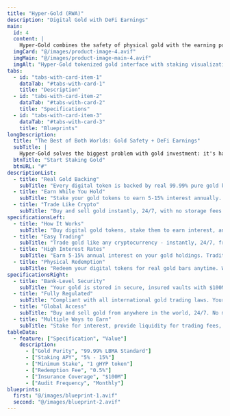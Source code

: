 ```yaml
---
title: "Hyper-Gold (RWA)"
description: "Digital Gold with DeFi Earnings"
main:
  id: 4
  content: |
    Hyper-Gold combines the safety of physical gold with the earning potential of DeFi. Each digital token represents real gold stored in secure vaults. You can trade it instantly, earn interest by staking it, and even redeem it for physical gold bars.
  imgCard: "@/images/product-image-4.avif"
  imgMain: "@/images/product-image-main-4.avif"
  imgAlt: "Hyper-Gold tokenized gold interface with staking visualization"
tabs:
  - id: "tabs-with-card-item-1"
    dataTab: "#tabs-with-card-1"
    title: "Description"
  - id: "tabs-with-card-item-2"
    dataTab: "#tabs-with-card-2"
    title: "Specifications"
  - id: "tabs-with-card-item-3"
    dataTab: "#tabs-with-card-3"
    title: "Blueprints"
longDescription:
  title: "The Best of Both Worlds: Gold Safety + DeFi Earnings"
  subTitle: |
    Hyper-Gold solves the biggest problem with gold investment: it's hard to trade and doesn't earn interest. Now you can own gold that's easy to trade, earns you money while you hold it, and is backed by real physical gold in secure vaults.
  btnTitle: "Start Staking Gold"
  btnURL: "#"
descriptionList:
  - title: "Real Gold Backing"
    subTitle: "Every digital token is backed by real 99.99% pure gold bars stored in secure, insured vaults. You can verify this anytime."
  - title: "Earn While You Hold"
    subTitle: "Stake your gold tokens to earn 5-15% interest annually. Your gold keeps growing while staying safe."
  - title: "Trade Like Crypto"
    subTitle: "Buy and sell gold instantly, 24/7, with no storage fees or shipping delays. Trade from anywhere in the world."
specificationsLeft:
  - title: "How It Works"
    subTitle: "Buy digital gold tokens, stake them to earn interest, and trade them anytime. Each token represents real gold you can redeem."
  - title: "Easy Trading"
    subTitle: "Trade gold like any cryptocurrency - instantly, 24/7, from anywhere. No need to visit a gold dealer or pay storage fees."
  - title: "High Interest Rates"
    subTitle: "Earn 5-15% annual interest on your gold holdings. Traditional gold doesn't pay interest, but Hyper-Gold does."
  - title: "Physical Redemption"
    subTitle: "Redeem your digital tokens for real gold bars anytime. We'll ship them to you or store them in secure vaults."
specificationsRight:
  - title: "Bank-Level Security"
    subTitle: "Your gold is stored in secure, insured vaults with $100M insurance coverage. Regular audits ensure everything is safe."
  - title: "Fully Regulated"
    subTitle: "Compliant with all international gold trading laws. Your investment is protected by proper regulations."
  - title: "Global Access"
    subTitle: "Buy and sell gold from anywhere in the world, 24/7. No more waiting for markets to open or dealing with local dealers."
  - title: "Multiple Ways to Earn"
    subTitle: "Stake for interest, provide liquidity for trading fees, or participate in yield farming for even higher returns."
tableData:
  - feature: ["Specification", "Value"]
    description:
      - ["Gold Purity", "99.99% LBMA Standard"]
      - ["Staking APY", "5% - 15%"]
      - ["Minimum Stake", "1 gHYP token"]
      - ["Redemption Fee", "0.5%"]
      - ["Insurance Coverage", "$100M"]
      - ["Audit Frequency", "Monthly"]
blueprints:
  first: "@/images/blueprint-1.avif"
  second: "@/images/blueprint-2.avif"  
---
```

